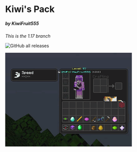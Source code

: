# Kiwi's Pack
##### by KiwiFruit555

*This is the 1.17 branch*

![GitHub all releases](https://img.shields.io/github/downloads/KiwiFruit555/Kiwis-Pack/total?color=8f33ff&label=Downloads&style=plastic)

![Preview](./preview.gif)
